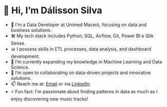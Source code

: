 # 👋 Hi, I’m Dálisson Silva

- 💼 I'm a Data Developer at Unimed Maceió, focusing on data and business solutions.
- 🛠️ My tech stack includes Python, SQL, Airflow, Git, Power BI e Qlik Sense.
- 📊 I possess skills in ETL processes, data analysis, and dashboard development.
- 🌱 I’m currently expanding my knowledge in Machine Learning and Data Science.
- 🤝 I’m open to collaborating on data-driven projects and innovative solutions.
- 📫 Reach me at: [Email](dalissonmuniz@outlook.com) or via [LinkedIn](https://linkedin.com/in/dalisson-silva-a01a591a7).
- ⚡ Fun fact: I'm passionate about finding patterns in data as much as I enjoy discovering new music tracks!
